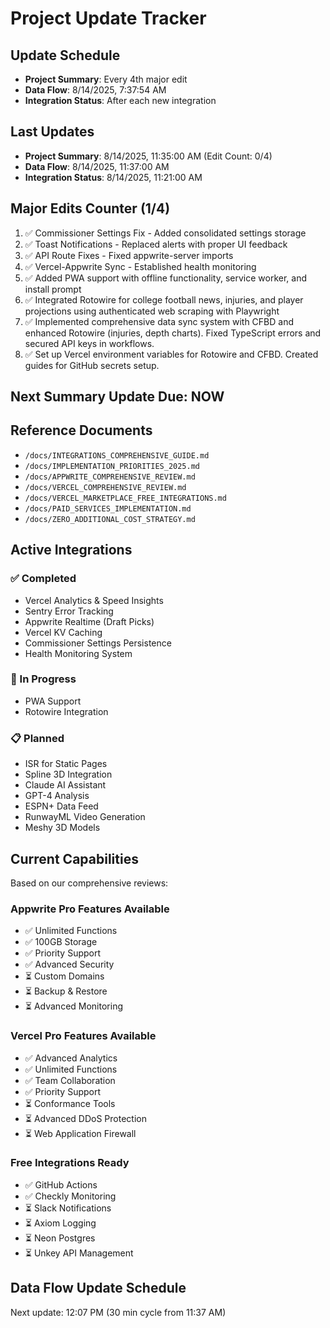 # Project Update Tracker

## Update Schedule
- **Project Summary**: Every 4th major edit
- **Data Flow**: 8/14/2025, 7:37:54 AM
- **Integration Status**: After each new integration

## Last Updates
- **Project Summary**: 8/14/2025, 11:35:00 AM (Edit Count: 0/4)
- **Data Flow**: 8/14/2025, 11:37:00 AM
- **Integration Status**: 8/14/2025, 11:21:00 AM

## Major Edits Counter (1/4)
1. ✅ Commissioner Settings Fix - Added consolidated settings storage
2. ✅ Toast Notifications - Replaced alerts with proper UI feedback
3. ✅ API Route Fixes - Fixed appwrite-server imports
4. ✅ Vercel-Appwrite Sync - Established health monitoring
1. ✅ Added PWA support with offline functionality, service worker, and install prompt
2. ✅ Integrated Rotowire for college football news, injuries, and player projections using authenticated web scraping with Playwright
3. ✅ Implemented comprehensive data sync system with CFBD and enhanced Rotowire (injuries, depth charts). Fixed TypeScript errors and secured API keys in workflows.
1. ✅ Set up Vercel environment variables for Rotowire and CFBD. Created guides for GitHub secrets setup.

## Next Summary Update Due: NOW

## Reference Documents
- `/docs/INTEGRATIONS_COMPREHENSIVE_GUIDE.md`
- `/docs/IMPLEMENTATION_PRIORITIES_2025.md`
- `/docs/APPWRITE_COMPREHENSIVE_REVIEW.md`
- `/docs/VERCEL_COMPREHENSIVE_REVIEW.md`
- `/docs/VERCEL_MARKETPLACE_FREE_INTEGRATIONS.md`
- `/docs/PAID_SERVICES_IMPLEMENTATION.md`
- `/docs/ZERO_ADDITIONAL_COST_STRATEGY.md`

## Active Integrations
### ✅ Completed
- Vercel Analytics & Speed Insights
- Sentry Error Tracking
- Appwrite Realtime (Draft Picks)
- Vercel KV Caching
- Commissioner Settings Persistence
- Health Monitoring System

### 🚧 In Progress
- PWA Support
- Rotowire Integration

### 📋 Planned
- ISR for Static Pages
- Spline 3D Integration
- Claude AI Assistant
- GPT-4 Analysis
- ESPN+ Data Feed
- RunwayML Video Generation
- Meshy 3D Models

## Current Capabilities
Based on our comprehensive reviews:

### Appwrite Pro Features Available
- ✅ Unlimited Functions
- ✅ 100GB Storage
- ✅ Priority Support
- ✅ Advanced Security
- ⏳ Custom Domains
- ⏳ Backup & Restore
- ⏳ Advanced Monitoring

### Vercel Pro Features Available
- ✅ Advanced Analytics
- ✅ Unlimited Functions
- ✅ Team Collaboration
- ✅ Priority Support
- ⏳ Conformance Tools
- ⏳ Advanced DDoS Protection
- ⏳ Web Application Firewall

### Free Integrations Ready
- ✅ GitHub Actions
- ✅ Checkly Monitoring
- ⏳ Slack Notifications
- ⏳ Axiom Logging
- ⏳ Neon Postgres
- ⏳ Unkey API Management

## Data Flow Update Schedule
Next update: 12:07 PM (30 min cycle from 11:37 AM)
